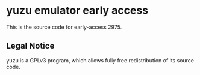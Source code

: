 yuzu emulator early access
=============

This is the source code for early-access 2975.

## Legal Notice

yuzu is a GPLv3 program, which allows fully free redistribution of its source code.